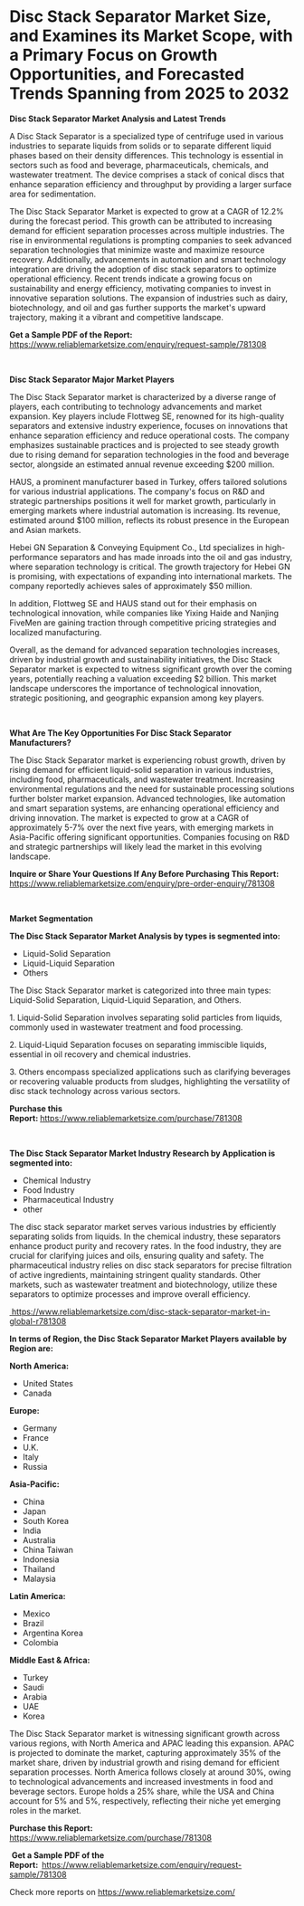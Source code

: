 <p><h1>Disc Stack Separator Market Size, and Examines its Market Scope, with a Primary Focus on Growth Opportunities, and Forecasted Trends Spanning from 2025 to 2032</h1></p><p><strong>Disc Stack Separator Market Analysis and Latest Trends</strong></p>
<p><p>A Disc Stack Separator is a specialized type of centrifuge used in various industries to separate liquids from solids or to separate different liquid phases based on their density differences. This technology is essential in sectors such as food and beverage, pharmaceuticals, chemicals, and wastewater treatment. The device comprises a stack of conical discs that enhance separation efficiency and throughput by providing a larger surface area for sedimentation.</p><p>The Disc Stack Separator Market is expected to grow at a CAGR of 12.2% during the forecast period. This growth can be attributed to increasing demand for efficient separation processes across multiple industries. The rise in environmental regulations is prompting companies to seek advanced separation technologies that minimize waste and maximize resource recovery. Additionally, advancements in automation and smart technology integration are driving the adoption of disc stack separators to optimize operational efficiency. Recent trends indicate a growing focus on sustainability and energy efficiency, motivating companies to invest in innovative separation solutions. The expansion of industries such as dairy, biotechnology, and oil and gas further supports the market's upward trajectory, making it a vibrant and competitive landscape.</p></p>
<p><strong>Get a Sample PDF of the Report:&nbsp;</strong> <a href="https://www.reliablemarketsize.com/enquiry/request-sample/781308?utm_campaign=3165&utm_medium=2&utm_source=Github&utm_content=ia&utm_term=10042025&utm_id=disc-stack-separator">https://www.reliablemarketsize.com/enquiry/request-sample/781308</a></p>
<p>&nbsp;</p>
<p><strong>Disc Stack Separator Major Market Players</strong></p>
<p><p>The Disc Stack Separator market is characterized by a diverse range of players, each contributing to technology advancements and market expansion. Key players include Flottweg SE, renowned for its high-quality separators and extensive industry experience, focuses on innovations that enhance separation efficiency and reduce operational costs. The company emphasizes sustainable practices and is projected to see steady growth due to rising demand for separation technologies in the food and beverage sector, alongside an estimated annual revenue exceeding $200 million.</p><p>HAUS, a prominent manufacturer based in Turkey, offers tailored solutions for various industrial applications. The company's focus on R&D and strategic partnerships positions it well for market growth, particularly in emerging markets where industrial automation is increasing. Its revenue, estimated around $100 million, reflects its robust presence in the European and Asian markets.</p><p>Hebei GN Separation & Conveying Equipment Co., Ltd specializes in high-performance separators and has made inroads into the oil and gas industry, where separation technology is critical. The growth trajectory for Hebei GN is promising, with expectations of expanding into international markets. The company reportedly achieves sales of approximately $50 million.</p><p>In addition, Flottweg SE and HAUS stand out for their emphasis on technological innovation, while companies like Yixing Haide and Nanjing FiveMen are gaining traction through competitive pricing strategies and localized manufacturing.</p><p>Overall, as the demand for advanced separation technologies increases, driven by industrial growth and sustainability initiatives, the Disc Stack Separator market is expected to witness significant growth over the coming years, potentially reaching a valuation exceeding $2 billion. This market landscape underscores the importance of technological innovation, strategic positioning, and geographic expansion among key players.</p></p>
<p>&nbsp;</p>
<p><strong>What Are The Key Opportunities For Disc Stack Separator Manufacturers?</strong></p>
<p><p>The Disc Stack Separator market is experiencing robust growth, driven by rising demand for efficient liquid-solid separation in various industries, including food, pharmaceuticals, and wastewater treatment. Increasing environmental regulations and the need for sustainable processing solutions further bolster market expansion. Advanced technologies, like automation and smart separation systems, are enhancing operational efficiency and driving innovation. The market is expected to grow at a CAGR of approximately 5-7% over the next five years, with emerging markets in Asia-Pacific offering significant opportunities. Companies focusing on R&D and strategic partnerships will likely lead the market in this evolving landscape.</p></p>
<p><strong>Inquire or Share Your Questions If Any Before Purchasing This Report:</strong> <a href="https://www.reliablemarketsize.com/enquiry/pre-order-enquiry/781308?utm_campaign=3165&utm_medium=2&utm_source=Github&utm_content=ia&utm_term=10042025&utm_id=disc-stack-separator">https://www.reliablemarketsize.com/enquiry/pre-order-enquiry/781308</a></p>
<p>&nbsp;</p>
<p><strong>Market Segmentation</strong></p>
<p><strong>The Disc Stack Separator Market Analysis by types is segmented into:</strong></p>
<p><ul><li>Liquid-Solid Separation</li><li>Liquid-Liquid Separation</li><li>Others</li></ul></p>
<p><p>The Disc Stack Separator market is categorized into three main types: Liquid-Solid Separation, Liquid-Liquid Separation, and Others. </p><p>1. Liquid-Solid Separation involves separating solid particles from liquids, commonly used in wastewater treatment and food processing. </p><p>2. Liquid-Liquid Separation focuses on separating immiscible liquids, essential in oil recovery and chemical industries. </p><p>3. Others encompass specialized applications such as clarifying beverages or recovering valuable products from sludges, highlighting the versatility of disc stack technology across various sectors.</p></p>
<p><strong>Purchase this Report:&nbsp;</strong><a href="https://www.reliablemarketsize.com/purchase/781308?utm_campaign=3165&utm_medium=2&utm_source=Github&utm_content=ia&utm_term=10042025&utm_id=disc-stack-separator">https://www.reliablemarketsize.com/purchase/781308</a></p>
<p>&nbsp;</p>
<p><strong>The Disc Stack Separator Market Industry Research by Application is segmented into:</strong></p>
<p><ul><li>Chemical Industry</li><li>Food Industry</li><li>Pharmaceutical Industry</li><li>other</li></ul></p>
<p><p>The disc stack separator market serves various industries by efficiently separating solids from liquids. In the chemical industry, these separators enhance product purity and recovery rates. In the food industry, they are crucial for clarifying juices and oils, ensuring quality and safety. The pharmaceutical industry relies on disc stack separators for precise filtration of active ingredients, maintaining stringent quality standards. Other markets, such as wastewater treatment and biotechnology, utilize these separators to optimize processes and improve overall efficiency.</p></p>
<p><a href="https://www.reliablemarketsize.com/disc-stack-separator-market-in-global-r781308?utm_campaign=3165&utm_medium=2&utm_source=Github&utm_content=ia&utm_term=10042025&utm_id=disc-stack-separator">&nbsp;https://www.reliablemarketsize.com/disc-stack-separator-market-in-global-r781308</a></p>
<p><strong>In terms of Region, the Disc Stack Separator Market Players available by Region are:</strong></p>
<p>
    <p> <strong> North America: </strong>
        <ul>
            <li>United States</li>
            <li>Canada</li>
        </ul>
        </p> 
    <p> <strong> Europe: </strong>
        <ul>
            <li>Germany</li>
            <li>France</li>
            <li>U.K.</li>
            <li>Italy</li>
            <li>Russia</li>
        </ul>
        </p> 
    <p> <strong> Asia-Pacific: </strong>
        <ul>
            <li>China</li>
            <li>Japan</li>
            <li>South Korea</li>
            <li>India</li>
            <li>Australia</li>
            <li>China Taiwan</li>
            <li>Indonesia</li>
            <li>Thailand</li>
            <li>Malaysia</li>
        </ul>
        </p> 
    <p> <strong> Latin America: </strong>
        <ul>
            <li>Mexico</li>
            <li>Brazil</li>
            <li>Argentina Korea</li>
            <li>Colombia</li>
        </ul>
        </p> 
    <p> <strong> Middle East & Africa: </strong>
        <ul>
            <li>Turkey</li>
            <li>Saudi</li>
            <li>Arabia</li>
            <li>UAE</li>
            <li>Korea</li>
        </ul>
    </p>
    </p>
<p><p>The Disc Stack Separator market is witnessing significant growth across various regions, with North America and APAC leading this expansion. APAC is projected to dominate the market, capturing approximately 35% of the market share, driven by industrial growth and rising demand for efficient separation processes. North America follows closely at around 30%, owing to technological advancements and increased investments in food and beverage sectors. Europe holds a 25% share, while the USA and China account for 5% and 5%, respectively, reflecting their niche yet emerging roles in the market.</p></p>
<p><strong>Purchase this Report: </strong><a href="https://www.reliablemarketsize.com/purchase/781308?utm_campaign=3165&utm_medium=2&utm_source=Github&utm_content=ia&utm_term=10042025&utm_id=disc-stack-separator">https://www.reliablemarketsize.com/purchase/781308</a></p>
<p>&nbsp;<strong>Get a Sample PDF of the Report:&nbsp;&nbsp;</strong><a href="https://www.reliablemarketsize.com/enquiry/request-sample/781308?utm_campaign=3165&utm_medium=2&utm_source=Github&utm_content=ia&utm_term=10042025&utm_id=disc-stack-separator">https://www.reliablemarketsize.com/enquiry/request-sample/781308</a></p>
<p><strong></strong></p>
<p>Check more reports on <a href="https://www.reliablemarketsize.com/?utm_campaign=3165&utm_medium=2&utm_source=Github&utm_content=ia&utm_term=10042025&utm_id=disc-stack-separator">https://www.reliablemarketsize.com/</a></p>